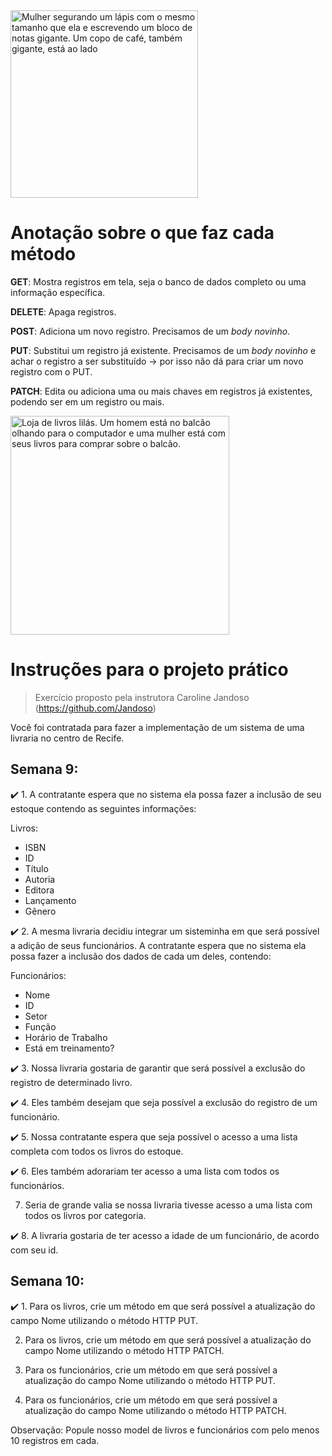 <img src="https://i.imgur.com/vw9T1Xv.png" alt="Mulher segurando um lápis com o mesmo tamanho que ela e escrevendo um bloco de notas gigante. Um copo de café, também gigante, está ao lado" width="300"/>

# Anotação sobre o que faz cada método

**GET**: Mostra registros em tela, seja o banco de dados completo ou uma informação específica. 

**DELETE**: Apaga registros.

**POST**: Adiciona um novo registro. Precisamos de um *body novinho*.

**PUT**: Substitui um registro já existente. Precisamos de um *body novinho* e achar o registro a ser substituído -> por isso não dá para criar um novo registro com o PUT. 

**PATCH**: Edita ou adiciona uma ou mais chaves em registros já existentes, podendo ser em um registro ou mais.


<img src="https://i.imgur.com/1G71T1t.gif" alt="Loja de livros lilás. Um homem está no balcão olhando para o computador e uma mulher está com seus livros para comprar sobre o balcão." width="350"/>

# Instruções para o projeto prático
> Exercício proposto pela instrutora Caroline Jandoso (https://github.com/Jandoso)

Você foi contratada para fazer a implementação de um sistema de uma livraria no centro de Recife.

## Semana 9:

✔️ 1. A contratante espera que no sistema ela possa fazer a inclusão de seu estoque contendo as seguintes informações:

Livros:
- ISBN
- ID
- Título
- Autoria
- Editora
- Lançamento
- Gênero

✔️ 2. A mesma livraria decidiu integrar um sisteminha em que será possível a adição de seus funcionários. A contratante espera que no sistema ela possa fazer a inclusão dos dados de cada um deles, contendo:

Funcionários:
- Nome
- ID
- Setor
- Função
- Horário de Trabalho
- Está em treinamento?

✔️ 3. Nossa livraria gostaria de garantir que será possível a exclusão do registro de determinado livro.

✔️ 4. Eles também desejam que seja possível a exclusão do registro de um funcionário.

✔️ 5. Nossa contratante espera que seja possível o acesso a uma lista completa com todos os livros do estoque.

✔️ 6. Eles também adorariam ter acesso a uma lista com todos os funcionários.

7. Seria de grande valia se nossa livraria tivesse acesso a uma lista com todos os livros por categoria.

✔️ 8. A livraria gostaria de ter acesso a idade de um funcionário, de acordo com seu id.

## Semana 10:

✔️ 1. Para os livros, crie um método em que será possível a atualização do campo Nome utilizando o método HTTP PUT.

2. Para os livros, crie um método em que será possível a atualização do campo Nome utilizando o método HTTP PATCH.

3. Para os funcionários, crie um método em que será possível a atualização do campo Nome utilizando o método HTTP PUT.

4. Para os funcionários, crie um método em que será possível a atualização do campo Nome utilizando o método HTTP PATCH.


Observação: Popule nosso model de livros e funcionários com pelo menos 10 registros em cada.
